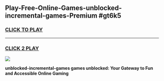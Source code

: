 
## Play-Free-Online-Games-unblocked-incremental-games-Premium #gt6k5
<h3>
<a href="https://premium.freeplayer.one?title=unblocked-incremental-games&ref=8M">CLICK TO PLAY</a></h3>
<hr>

<h3>
<a href="https://premium.freeplayer.one?title=unblocked-incremental-games&ref=8M">CLICK 2 PLAY</a>
  
</h3>

<a href="https://premium.freeplayer.one?title=unblocked-incremental-games&ref=8M"><img src="https://clearcache.store/games.png"></a>


**unblocked-incremental-games games unblocked: Your Gateway to Fun and Accessible Online Gaming**
